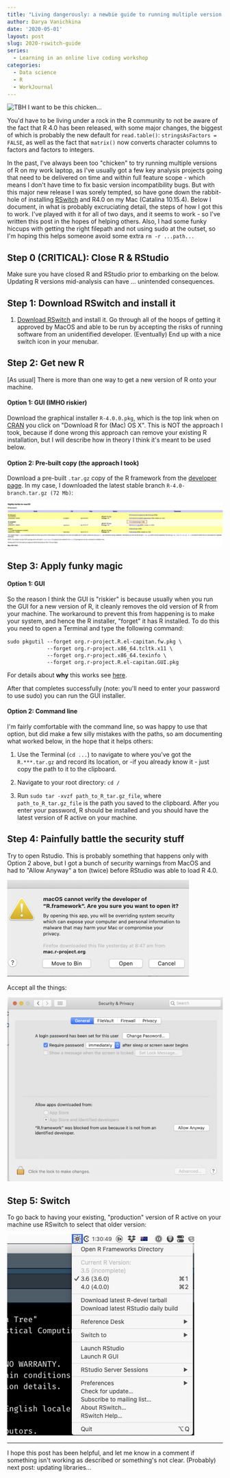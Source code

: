 ```yaml
---
title: "Living dangerously: a newbie guide to running multiple version of R on a Mac"
author: Darya Vanichkina
date: '2020-05-01'
layout: post
slug: 2020-rswitch-guide
series:
  - Learning in an online live coding workshop
categories:
  - Data science
  - R
  - WorkJournal
---
```


![TBH I want to be this chicken...](https://unsplash.com/photos/3uunq0n1WRY)

You'd have to be living under a rock in the R community to not be aware of the fact that R 4.0 has been released, with some major changes, the biggest of which is probably the new default for `read.table()`: `stringsAsFactors = FALSE`, as well as the fact that `matrix()` now converts character columns to factors and factors to integers. 

In the past, I've always been too "chicken" to try running multiple versions of R on my work laptop, as I've usually got a few key analysis projects going that need to be delivered on time and within full feature scope - which means I don't have time to fix basic version incompatibility bugs. But with this major new release I was sorely tempted, so have gone down the rabbit-hole of installing [RSwitch](https://rud.is/rswitch/guide/) and R4.0 on my Mac (Catalina 10.15.4). Below I document, in what is probably excruciating detail, the steps of how I got this to work. I've played with it for all of two days, and it seems to work - so I've written this post in the hopes of helping others. Also, I had some funky hiccups with getting the right filepath and not using sudo at the outset, so I'm hoping this helps someone avoid some extra `rm -r ...path...`

## Step 0 (CRITICAL): Close R & RStudio

Make sure you have closed R and RStudio prior to embarking on the below. Updating R versions mid-analysis can have ... unintended consequences.

## Step 1: Download RSwitch and install it

1. [Download RSwitch](https://rud.is/rswitch/) and install it. Go through all of the hoops of getting it approved by MacOS and able to be run by accepting the risks of running software from an unidentified developer. (Eventually) End up with a nice switch icon in your menubar.

## Step 2: Get new R

[As usual] There is more than one way to get a new version of R onto your machine.

#### Option 1: GUI (IMHO riskier)

Download the graphical installer `R-4.0.0.pkg`, which is the top link when on [CRAN](https://cran.r-project.org/) you click on "Download R for (Mac) OS X". This is NOT the approach I took, because if done wrong this approach can remove your existing R installation, but I will describe how in theory I think it's meant to be used below.

#### Option 2: Pre-built copy (the approach I took) 
Download a pre-built `.tar.gz` copy of the R framework from the [developer page](https://mac.r-project.org/). In my case, I downloaded the latest stable branch `R-4.0-branch.tar.gz (72 Mb)`:
    
![Which R?](../fig/200501_RBuilds.png)


## Step 3: Apply funky magic

#### Option 1: GUI

So the reason I think the GUI is "riskier" is because usually when you run the GUI for a new version of R, it cleanly removes the old version of R from your machine. The workaround to prevent this from happening is to make your system, and hence the R installer, "forget" it has R installed. To do this you need to open a Terminal and type the following command:

```
sudo pkgutil --forget org.r-project.R.el-capitan.fw.pkg \
             --forget org.r-project.x86_64.tcltk.x11 \
             --forget org.r-project.x86_64.texinfo \
             --forget org.r-project.R.el-capitan.GUI.pkg
```

For details about **why** this works see [here](https://cran.rstudio.org/doc/manuals/R-admin.html#Multiple-versions). 

After that completes successfully (note:  you'll need to enter your password to use sudo) you can run the GUI installer. 

#### Option 2: Command line 

I'm fairly comfortable with the command line, so was happy to use that option, but did make a few silly mistakes with the paths, so am documenting what worked below, in the hope that it helps others:

1. Use the Terminal (`cd ...`) to navigate to where you've got the `R.***.tar.gz` and record its location, or -if you already know it - just copy the path to it to the clipboard.

2. Navigate to your root directory: `cd /`

3. Run `sudo tar -xvzf path_to_R_tar.gz_file`, where `path_to_R_tar.gz_file` is the path you saved to the clipboard. After you enter your password, R should be installed and you should have the latest version of R active on your machine. 

## Step 4: Painfully battle the security stuff

Try to open Rstudio. This is probably something that happens only with Option 2 above, but I got a bunch of security warnings from MacOS and had to "Allow Anyway" a ton (twice) before RStudio was able to load R 4.0. 

![Harm2](../fig/200501_Harm2.png)


Accept all the things:

![Harm1](../fig/200501_Harm1.png)

## Step 5: Switch

To go back to having your existing, "production" version of R active on your machine use RSwitch to select that older version:


![pRSwitch](../fig/200501_Rswitch.png)

***
I hope this post has been helpful, and let me know in a comment if something isn't working as described or something's not clear. (Probably) next post: updating libraries...










